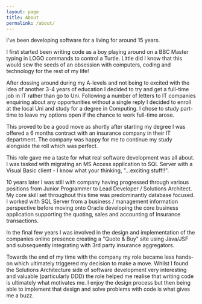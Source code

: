 ```yaml
---
layout: page
title: About
permalink: /about/
---
```


I've been developing software for a living for around 15 years.

I first started been writing code as a boy playing around on a BBC Master typing in LOGO commands to control a Turtle. Little did I know that this would sew the seeds of an obsession with computers, coding and technology for the rest of my life!

After dossing around during my A-levels and not being to excited with the idea of another 3-4 years of education I decided to try and get a full-time job in IT rather than go to Uni. Following a number of letters to IT companies enquiring about any opportunities without a single reply I decided to enroll at the local Uni and study for a degree in Computing. I chose to study part-time to leave my options open if the chance to work full-time arose.

This proved to be a good move as shortly after starting my degree I was offered a 6 months contract with an insurance company in their IT department. The company was happy for me to continue my study alongside the roll which was perfect.

This role gave me a taste for what real software development was all about. I was tasked with migrating an MS Access application to SQL Server with a Visual Basic client - I know what your thinking, "...exciting stuff!!".

10 years later I was still with company having progressed through various positions from Junior Programmer to Lead Developer / Solutions Architect. My core skill set throughout this time was predominantly database focused. I worked with SQL Server from a business / management information perspective before moving onto Oracle developing the core business application supporting the quoting, sales and accounting of Insurance transactions.

In the final few years I was involved in the design and implementation of the companies online presence creating a "Quote & Buy" site using Java/JSF and subsequently integrating with 3rd party insurance aggregators.

Towards the end of my time with the company my role became less hands-on which ultimately triggered my decision to make a move. Whilst I found the Solutions Architecture side of software development very interesting and valuable (particularly DDD) the role helped me realise that writing code is ultimately what motivates me. I enjoy the design process but then being able to implement that design and solve problems with code is what gives me a buzz.
